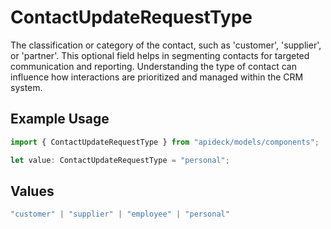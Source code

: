 # ContactUpdateRequestType

The classification or category of the contact, such as 'customer', 'supplier', or 'partner'. This optional field helps in segmenting contacts for targeted communication and reporting. Understanding the type of contact can influence how interactions are prioritized and managed within the CRM system.

## Example Usage

```typescript
import { ContactUpdateRequestType } from "apideck/models/components";

let value: ContactUpdateRequestType = "personal";
```

## Values

```typescript
"customer" | "supplier" | "employee" | "personal"
```